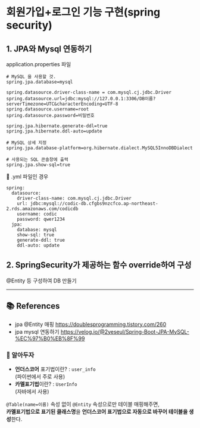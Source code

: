 # 회원가입+로그인 기능 구현(spring security)
## 1. JPA와 Mysql 연동하기
application.properties 파일
```
# MySQL 을 사용할 것.
spring.jpa.database=mysql

spring.datasource.driver-class-name = com.mysql.cj.jdbc.Driver
spring.datasource.url=jdbc:mysql://127.0.0.1:3306/DB이름?serverTimezone=UTC&characterEncoding=UTF-8
spring.datasource.username=root
spring.datasource.password=비밀번호

spring.jpa.hibernate.generate-ddl=true
spring.jpa.hibernate.ddl-auto=update

# MySQL 상세 지정
spring.jpa.database-platform=org.hibernate.dialect.MySQL5InnoDBDialect

# 사용되는 SQL 콘솔창에 출력
spring.jpa.show-sql=true

```
🎈 .yml 파일인 경우
```
spring:
  datasource:
    driver-class-name: com.mysql.cj.jdbc.Driver
    url: jdbc:mysql://codic-db.cfgbs9nzcfco.ap-northeast-2.rds.amazonaws.com/codicdb
    username: codic
    password: qwer1234
  jpa:
    database: mysql
    show-sql: true
    generate-ddl: true
    ddl-auto: update

```
## 2. SpringSecurity가 제공하는 함수 override하여 구성
@Entity 등 구성하여 DB 만들기

- - -

## 📚 References
- jpa @Entity 매핑 https://doublesprogramming.tistory.com/260
- jpa mysql 연동하기 https://velog.io/@2yeseul/Spring-Boot-JPA-MySQL-%EC%97%B0%EB%8F%99

### 🍄 알아두자
- **언더스코어** 표기법이란? : ```user_info```   
  (파이썬에서 주로 사용)
- **카멜표기법**이란? : ```UserInfo```   
  (자바에서 사용)    
   
```@Table(name=이름)``` 속성 없이 ```@Entity``` 속성으로만 테이블 매핑해주면,    
**카멜표기법으로 표기된 클래스명**을 **언더스코어 표기법으로 자동으로 바꾸어 테이블을 생성**한다.
